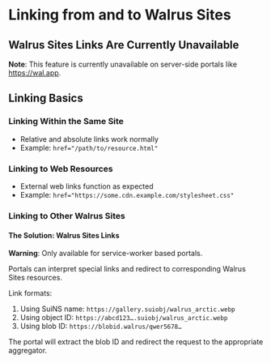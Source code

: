 # Linking from and to Walrus Sites

## Walrus Sites Links Are Currently Unavailable

**Note**: This feature is currently unavailable on server-side portals like https://wal.app.

## Linking Basics

### Linking Within the Same Site
- Relative and absolute links work normally
- Example: `href="/path/to/resource.html"`

### Linking to Web Resources
- External web links function as expected
- Example: `href="https://some.cdn.example.com/stylesheet.css"`

### Linking to Other Walrus Sites

#### The Solution: Walrus Sites Links

**Warning**: Only available for service-worker based portals.

Portals can interpret special links and redirect to corresponding Walrus Sites resources.

Link formats:
1. Using SuiNS name: `https://gallery.suiobj/walrus_arctic.webp`
2. Using object ID: `https://abcd123….suiobj/walrus_arctic.webp`
3. Using blob ID: `https://blobid.walrus/qwer5678…`

The portal will extract the blob ID and redirect the request to the appropriate aggregator.